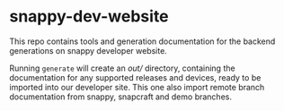 # snappy-dev-website

This repo contains tools and generation documentation for the backend generations on snappy developer website.

Running `generate` will create an *out/* directory, containing the documentation for any supported releases and devices,
ready to be imported into our developer site. This one also import remote branch documentation from snappy, snapcraft and
demo branches.
